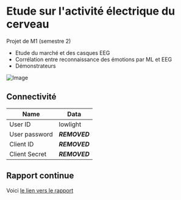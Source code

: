 # Etude sur l'activité électrique du cerveau

Projet de M1 (semestre 2)

* Etude du marché et des casques EEG
* Corrélation entre reconnaissance des émotions par ML et EEG
* Démonstrateurs

![Image](https://github.com/lowlighter/brain/blob/master/miscelleanous/imgs/demo.jpg)

## Connectivité

| Name | Data |
|---|---|
| User ID | lowlight |
| User password | ***REMOVED*** |
| Client ID | ***REMOVED*** |
| Client Secret | ***REMOVED*** |

## Rapport continue

Voici [le lien vers le rapport](https://www.overleaf.com/13615904gxzjrcytrjpc#/52637951/)
